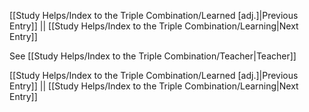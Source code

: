 [[Study Helps/Index to the Triple Combination/Learned [adj.]|Previous Entry]]  ||  [[Study Helps/Index to the Triple Combination/Learning|Next Entry]]

 See [[Study Helps/Index to the Triple Combination/Teacher|Teacher]]

[[Study Helps/Index to the Triple Combination/Learned [adj.]|Previous Entry]]  ||  [[Study Helps/Index to the Triple Combination/Learning|Next Entry]]